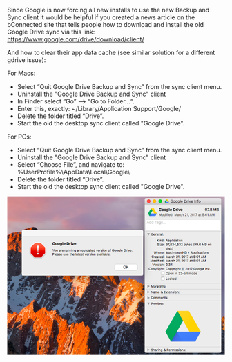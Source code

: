 Since Google is now forcing all new installs to use the new Backup and Sync client it would be helpful if you created a news article on the bConnected site that tells people how to download and install the old Google Drive sync via this link: https://www.google.com/drive/download/client/

And how to clear their app data cache (see similar solution for a different gdrive issue):

For Macs:
 - Select “Quit Google Drive Backup and Sync” from the sync client menu.
 - Uninstall the "Google Drive Backup and Sync" client
 - In Finder select “Go” --> “Go to Folder...“.
 - Enter this, exactly: ~/Library/Application Support/Google/
 - Delete the folder titled “Drive”.
 - Start the old the desktop sync client called "Google Drive".

For PCs:
 - Select “Quit Google Drive Backup and Sync” from the sync client menu.
 - Uninstall the "Google Drive Backup and Sync" client
 - Select “Choose File”, and navigate to: %UserProfile%\AppData\Local\Google\
 - Delete the folder titled “Drive”.
 - Start the old the desktop sync client called "Google Drive".
 
![Mac OS X error message for old Google Drive Sync client out of date](old-google-drive-sync-error.png)
